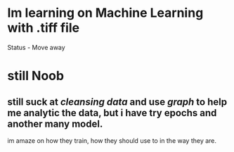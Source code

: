 # Im learning on Machine Learning with .tiff file
Status - Move away
# still Noob
## still suck at *cleansing data* and use *graph* to help me analytic the data, but i have try epochs and another many model.
im amaze on how they train, how they should use to in the way they are.
